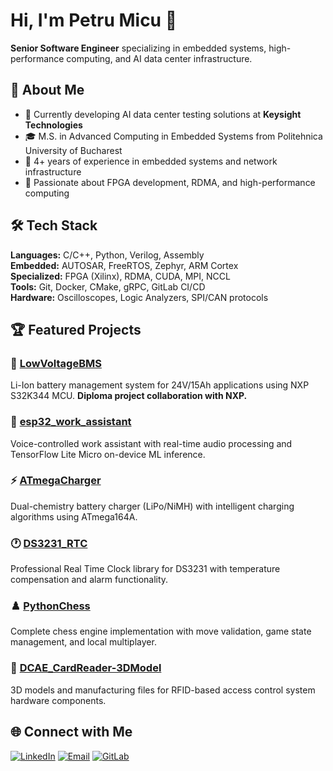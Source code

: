 # Hi, I'm Petru Micu 👋

**Senior Software Engineer** specializing in embedded systems, high-performance computing, and AI data center infrastructure.

## 🚀 About Me
- 🔭 Currently developing AI data center testing solutions at **Keysight Technologies**
- 🎓 M.S. in Advanced Computing in Embedded Systems from Politehnica University of Bucharest
- 💼 4+ years of experience in embedded systems and network infrastructure
- 🌱 Passionate about FPGA development, RDMA, and high-performance computing

## 🛠️ Tech Stack

**Languages:** C/C++, Python, Verilog, Assembly  
**Embedded:** AUTOSAR, FreeRTOS, Zephyr, ARM Cortex  
**Specialized:** FPGA (Xilinx), RDMA, CUDA, MPI, NCCL  
**Tools:** Git, Docker, CMake, gRPC, GitLab CI/CD  
**Hardware:** Oscilloscopes, Logic Analyzers, SPI/CAN protocols

## 🏆 Featured Projects

### 🔋 [LowVoltageBMS](https://github.com/PetruMicu/LowVoltageBMS)
Li-Ion battery management system for 24V/15Ah applications using NXP S32K344 MCU. **Diploma project collaboration with NXP.**

### 🎤 [esp32_work_assistant](https://github.com/PetruMicu/esp32_work_assistant)
Voice-controlled work assistant with real-time audio processing and TensorFlow Lite Micro on-device ML inference.

### ⚡ [ATmegaCharger](https://github.com/PetruMicu/ATmegaCharger)
Dual-chemistry battery charger (LiPo/NiMH) with intelligent charging algorithms using ATmega164A.

### 🕐 [DS3231_RTC](https://github.com/PetruMicu/DS3231_RTC)
Professional Real Time Clock library for DS3231 with temperature compensation and alarm functionality.

### ♟️ [PythonChess](https://github.com/PetruMicu/PythonChess)
Complete chess engine implementation with move validation, game state management, and local multiplayer.

### 🔐 [DCAE_CardReader-3DModel](https://github.com/PetruMicu/DCAE_CardReader-3DModel)
3D models and manufacturing files for RFID-based access control system hardware components.

## 🌐 Connect with Me

[![LinkedIn](https://img.shields.io/badge/LinkedIn-petru--micu-blue?style=flat&logo=linkedin)](https://linkedin.com/in/petru-micu)
[![Email](https://img.shields.io/badge/Email-micu.petru2899%40gmail.com-red?style=flat&logo=gmail)](mailto:micu.petru2899@gmail.com)
[![GitLab](https://img.shields.io/badge/GitLab-pmicu-orange?style=flat&logo=gitlab)](https://gitlab.com/pmicu)
